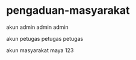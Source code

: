 # pengaduan-masyarakat

akun admin
admin
admin

akun petugas
petugas
petugas

akun masyarakat
maya
123
